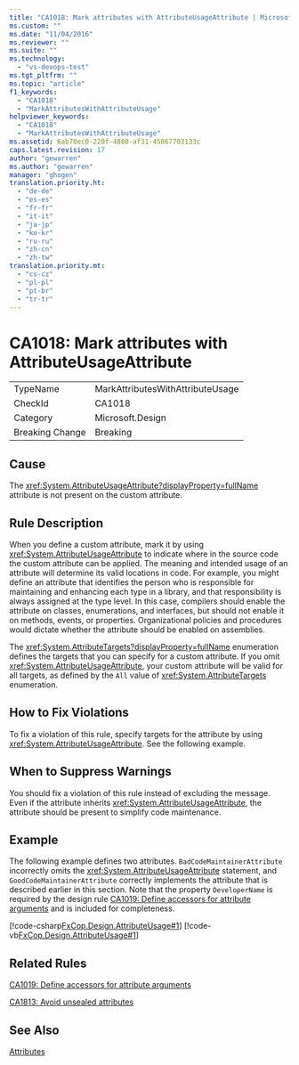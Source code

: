 ```yaml
---
title: "CA1018: Mark attributes with AttributeUsageAttribute | Microsoft Docs"
ms.custom: ""
ms.date: "11/04/2016"
ms.reviewer: ""
ms.suite: ""
ms.technology: 
  - "vs-devops-test"
ms.tgt_pltfrm: ""
ms.topic: "article"
f1_keywords: 
  - "CA1018"
  - "MarkAttributesWithAttributeUsage"
helpviewer_keywords: 
  - "CA1018"
  - "MarkAttributesWithAttributeUsage"
ms.assetid: 6ab70ec0-220f-4880-af31-45067703133c
caps.latest.revision: 17
author: "gewarren"
ms.author: "gewarren"
manager: "ghogen"
translation.priority.ht: 
  - "de-de"
  - "es-es"
  - "fr-fr"
  - "it-it"
  - "ja-jp"
  - "ko-kr"
  - "ru-ru"
  - "zh-cn"
  - "zh-tw"
translation.priority.mt: 
  - "cs-cz"
  - "pl-pl"
  - "pt-br"
  - "tr-tr"
---
```

# CA1018: Mark attributes with AttributeUsageAttribute
|||  
|-|-|  
|TypeName|MarkAttributesWithAttributeUsage|  
|CheckId|CA1018|  
|Category|Microsoft.Design|  
|Breaking Change|Breaking|  
  
## Cause  
 The <xref:System.AttributeUsageAttribute?displayProperty=fullName> attribute is not present on the custom attribute.  
  
## Rule Description  
 When you define a custom attribute, mark it by using <xref:System.AttributeUsageAttribute> to indicate where in the source code the custom attribute can be applied. The meaning and intended usage of an attribute will determine its valid locations in code. For example, you might define an attribute that identifies the person who is responsible for maintaining and enhancing each type in a library, and that responsibility is always assigned at the type level. In this case, compilers should enable the attribute on classes, enumerations, and interfaces, but should not enable it on methods, events, or properties. Organizational policies and procedures would dictate whether the attribute should be enabled on assemblies.  
  
 The <xref:System.AttributeTargets?displayProperty=fullName> enumeration defines the targets that you can specify for a custom attribute. If you omit <xref:System.AttributeUsageAttribute>, your custom attribute will be valid for all targets, as defined by the `All` value of <xref:System.AttributeTargets> enumeration.  
  
## How to Fix Violations  
 To fix a violation of this rule, specify targets for the attribute by using <xref:System.AttributeUsageAttribute>. See the following example.  
  
## When to Suppress Warnings  
 You should fix a violation of this rule instead of excluding the message. Even if the attribute inherits <xref:System.AttributeUsageAttribute>, the attribute should be present to simplify code maintenance.  
  
## Example  
 The following example defines two attributes. `BadCodeMaintainerAttribute` incorrectly omits the <xref:System.AttributeUsageAttribute> statement, and `GoodCodeMaintainerAttribute` correctly implements the attribute that is described earlier in this section. Note that the property `DeveloperName` is required by the design rule [CA1019: Define accessors for attribute arguments](../code-quality/ca1019-define-accessors-for-attribute-arguments.md) and is included for completeness.  
  
 [!code-csharp[FxCop.Design.AttributeUsage#1](../code-quality/codesnippet/CSharp/ca1018-mark-attributes-with-attributeusageattribute_1.cs)]
 [!code-vb[FxCop.Design.AttributeUsage#1](../code-quality/codesnippet/VisualBasic/ca1018-mark-attributes-with-attributeusageattribute_1.vb)]  
  
## Related Rules  
 [CA1019: Define accessors for attribute arguments](../code-quality/ca1019-define-accessors-for-attribute-arguments.md)  
  
 [CA1813: Avoid unsealed attributes](../code-quality/ca1813-avoid-unsealed-attributes.md)  
  
## See Also  
 [Attributes](/dotnet/standard/design-guidelines/attributes)